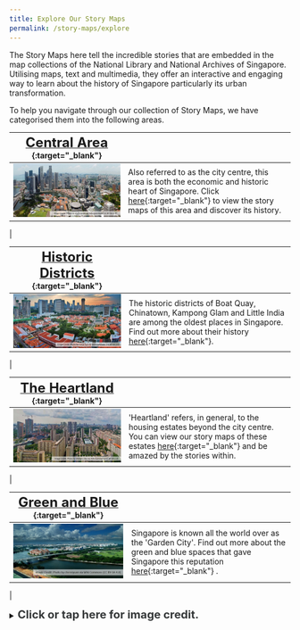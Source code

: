 ```yaml
---
title: Explore Our Story Maps
permalink: /story-maps/explore
---
```

The Story Maps here tell the incredible stories that are embedded in the map collections of the National Library and National Archives of Singapore. Utilising maps, text and multimedia, they offer an interactive and engaging way to learn about the history of Singapore particularly its urban transformation.

To help you navigate through our collection of Story Maps, we have categorised them into the following areas.

| [**<font size=5> Central Area </font>**](/story-maps/central-area){:target="_blank"}  |  | 
| -------- | -------- | 
| [<img src="/images/story-maps-landing-central-area1.jpg" alt="central-area" style="width:650px" />](/story-maps/central-area)   | Also referred to as the city centre, this area is both the economic and historic heart of Singapore. Click [here](/story-maps/central-area){:target="_blank"}  to view the story maps of this area and discover its history.
|

| [**<font size=5> Historic Districts </font>**](/story-maps/historic-districts){:target="_blank"} |  | 
| -------- | -------- | 
| [<img src="/images/story-maps-landing-historic-areas1.jpg" alt="historic-districts" style="width:650px" />](/story-maps/historic-districts)| The historic districts of Boat Quay, Chinatown, Kampong Glam and Little India are among the oldest places in Singapore. Find out more about their history [here](/story-maps/historic-districts){:target="_blank"}.
|

| [**<font size=5> The Heartland </font>**](/story-maps/heartland){:target="_blank"}  |  | 
| -------- | -------- | 
| [<img src="/images/story-maps-landing-heartland1.jpg" alt="heartland" style="width:650px"/>](/story-maps/heartland)   | 'Heartland' refers, in general, to the housing estates beyond the city centre. You can view our story maps of these estates [here](/story-maps/heartland){:target="_blank"}  and be amazed by the stories within.
|

| [**<font size=5> Green and Blue </font>**](/story-maps/green-and-blue){:target="_blank"} |  | 
| -------- | -------- | 
| [<img src="/images/story-maps-landing-green-and-blue1.jpg" alt="heartland" style="width:650px;" />](/story-maps/green-and-blue)   | Singapore is known all the world over as the 'Garden City'. Find out more about the green and blue spaces that gave Singapore this reputation [here](/story-maps/green-and-blue){:target="_blank"} .
|

<details>
<summary><span style="font-weight: 700; font-size: 20px; font-style: normal; color:#353839">Click or tap here for image credit.</span></summary>
<br>	
<span style="font-weight: 400; font-size: 20px; font-style: normal; color:#778899">1. Central Area photo by chensiyuan [CC BY-SA 4.0]
<br>2. Heartland photo by William Cho [CC BY-SA 2.0]
<br>3. Green and Blue photo by chensiyuan [CC BY-SA 4.0]
</span>
	
</details>